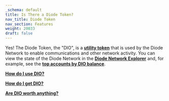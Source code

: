```yaml
---
_schema: default
title: Is There a Diode Token?
nav_title: Diode Token
nav_section: Features
weight: 20033
draft: false
---
```

Yes! The Diode Token, the "DIO", is a [**utility token**](https://legiscan.com/WY/text/HB0062/id/1834321) that is used by the Diode Network to enable communications and other network activity. You can view the state of the Diode Network in the <a href="https://diode.io/prenet/#/" target="_blank" rel="noopener"><strong>Diode Network Explorer</strong></a> and, for example, see the <a href="https://diode.io/prenet/#/address" target="_blank" rel="noopener"><strong>top accounts by DIO balance</strong></a>.

[**How do I use DIO?**](https://support.diode.io/article/7k5u4p2vwl)

[**How do I get DIO?**](https://support.diode.io/article/09md6g2wcm)

[**Are DIO worth anything?**](https://support.diode.io/article/3wp848a8fe)

&nbsp;